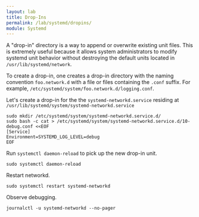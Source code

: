 ```yaml
---
layout: lab
title: Drop-Ins
permalink: /lab/systemd/dropins/
module: Systemd
---
```


A "drop-in" directory is a way to append or overwrite existing unit files. This is extremely useful because it allows system administrators to modify systemd unit behavior without destroying the default units located in `/usr/lib/systemd/network`. 

To create a drop-in, one creates a drop-in directory with the naming convention `foo.network.d` with a file or files containing the `.conf` suffix. For example, `/etc/systemd/system/foo.network.d/logging.conf`.

Let's create a drop-in for the the `systemd-networkd.service` residing at `/usr/lib/systemd/system/systemd-networkd.service`

```
sudo mkdir /etc/systemd/system/systemd-networkd.service.d/
sudo bash -c cat > /etc/systemd/system/systemd-networkd.service.d/10-debug.conf <<EOF
[Service]
Environment=SYSTEMD_LOG_LEVEL=debug
EOF
```
Run `systemctl daemon-reload` to pick up the new drop-in unit.

```
sudo systemctl daemon-reload
```

Restart networkd.

```
sudo systemctl restart systemd-networkd
```

Observe debugging.

```
journalctl -u systemd-networkd --no-pager
```

